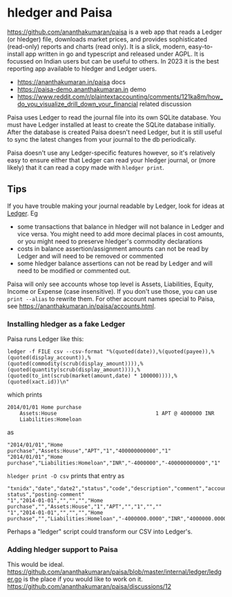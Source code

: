 # hledger and Paisa

<https://github.com/ananthakumaran/paisa> is a web app that reads a Ledger 
(or hledger) file, downloads market prices, and provides sophisticated (read-only) reports and charts (read only). 
It is a slick, modern, easy-to-install app written in go and typescript and released under AGPL. 
It is focussed on Indian users but can be useful to others. 
In 2023 it is the best reporting app available to hledger and Ledger users.

- <https://ananthakumaran.in/paisa> docs
- <https://paisa-demo.ananthakumaran.in> demo
- <https://www.reddit.com/r/plaintextaccounting/comments/121ka8m/how_do_you_visualize_drill_down_your_financial> related discussion

Paisa uses Ledger to read the journal file into its own SQLite database.
You must have Ledger installed at least to create the SQLite database initially.
After the database is created Paisa doesn't need Ledger, but it is
still useful to sync the latest changes from your journal to the db
periodically.

Paisa doesn't use any Ledger-specific features however,
so it's relatively easy to ensure either 
that Ledger can read your hledger journal,
or (more likely) that it can read a copy made with `hledger print`.

## Tips

If you have trouble making your journal readable by Ledger,
look for ideas at [Ledger](ledger.md). Eg
- some transactions that balance in hledger will not balance in Ledger and vice versa. You might need to add more decimal places in cost amounts, or you might need to preserve hledger's commodity declarations
- costs in balance assertion/assignment amounts can not be read by Ledger and will need to be removed or commented
- some hledger balance assertions can not be read by Ledger and will need to be modified or commented out.

Paisa will only see accounts whose top level is Assets, Liabilities, Equity, Income or Expense (case insensitive). If you don't use those, you can use `print --alias` to rewrite them. For other account names special to Paisa, see <https://ananthakumaran.in/paisa/accounts.html>.

### Installing hledger as a fake Ledger

Paisa runs Ledger like this:

```
ledger -f FILE csv --csv-format "%(quoted(date)),%(quoted(payee)),%(quoted(display_account)),%(quoted(commodity(scrub(display_amount)))),%(quoted(quantity(scrub(display_amount)))),%(quoted(to_int(scrub(market(amount,date) * 100000)))),%(quoted(xact.id))\n"
```
which prints
```
2014/01/01 Home purchase
    Assets:House                                1 APT @ 4000000 INR
    Liabilities:Homeloan
```
as
```
"2014/01/01","Home purchase","Assets:House","APT","1","400000000000","1"
"2014/01/01","Home purchase","Liabilities:Homeloan","INR","-4000000","-400000000000","1"
```

`hledger print -O csv` prints that entry as
```
"txnidx","date","date2","status","code","description","comment","account","amount","commodity","credit","debit","posting-status","posting-comment"
"1","2014-01-01","","","","Home purchase","","Assets:House","1","APT","","1","",""
"1","2014-01-01","","","","Home purchase","","Liabilities:Homeloan","-4000000.0000","INR","4000000.0000","","",""
```

Perhaps a "ledger" script could transform our CSV into Ledger's.

### Adding hledger support to Paisa

This would be ideal. <https://github.com/ananthakumaran/paisa/blob/master/internal/ledger/ledger.go> is the place if you would like to work on it.
<https://github.com/ananthakumaran/paisa/discussions/12>